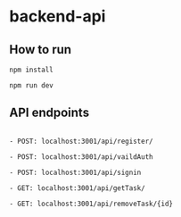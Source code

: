 # backend-api

## How to run 
```
npm install
```

```
npm run dev 
```

## API endpoints
```

- POST: localhost:3001/api/register/

- POST: localhost:3001/api/vaildAuth

- POST: localhost:3001/api/signin

- GET: localhost:3001/api/getTask/

- GET: localhost:3001/api/removeTask/{id}
 
```
